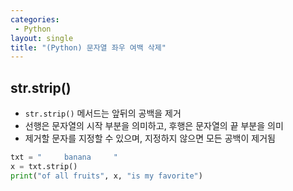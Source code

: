 ```yaml
---
categories: 
 - Python
layout: single
title: "(Python) 문자열 좌우 여백 삭제"
---
```


## str.strip()

- <code>str.strip()</code> 메서드는 앞뒤의 공백을 제거
- 선행은 문자열의 시작 부분을 의미하고, 후행은 문자열의 끝 부분을 의미
- 제거할 문자를 지정할 수 있으며, 지정하지 않으면 모든 공백이 제거됨

```python
txt = "     banana     "
x = txt.strip()
print("of all fruits", x, "is my favorite")

```
<br>

